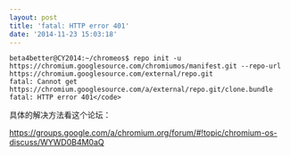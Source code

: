 ```yaml
---
layout: post
title: 'fatal: HTTP error 401'
date: '2014-11-23 15:03:18'
---
```


    beta4better@CY2014:~/chromeos$ repo init -u https://chromium.googlesource.com/chromiumos/manifest.git --repo-url https://chromium.googlesource.com/external/repo.git
    fatal: Cannot get https://chromium.googlesource.com/a/external/repo.git/clone.bundle
    fatal: HTTP error 401</code>

具体的解决方法看这个论坛：

https://groups.google.com/a/chromium.org/forum/#!topic/chromium-os-discuss/WYWD0B4M0aQ


    
